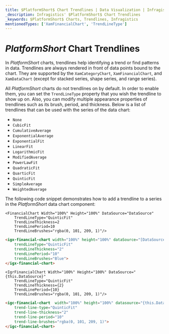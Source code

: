 ```yaml
---
title: $PlatformShort$ Chart Trendlines | Data Visualization | Infragistics
_description: Infragistics' $PlatformShort$ Chart Trendlines
_keywords: $PlatformShort$ Charts, Trendlines, Infragistics
mentionedTypes: ['XamFinancialChart', 'TrendLineType']
---
```


# $PlatformShort$ Chart Trendlines

In $PlatformShort$ charts, trendlines help identifying a trend or find patterns in data. Trendlines are always rendered in front of data points bound to the chart. They are supported by the `XamCategoryChart`, `XamFinancialChart`, and `XamDataChart` (except for stacked series, shape series, and range series).

<code-view style="height: 500px"
           data-demos-base-url="{environment:dvDemosBaseUrl}"
           iframe-src="{environment:dvDemosBaseUrl}/charts/financial-chart-trendlines"
           alt="$PlatformShort$ Trendlines Example"
           github-src="charts/financial-chart/trendlines">
</code-view>

<div class="divider--half"></div>

All $PlatformShort$ charts do not trendlines on by default. In order to enable them, you can set the `TrendLineType` property that you wish the trendline to show up on. Also, you can modify multiple appearance properties of trendlines such as its brush, period, and thickness. Below is a list of trendlines that can be used with the series of the data chart:

- `None`
- `CubicFit`
- `CumulativeAverage`
- `ExponentialAverage`
- `ExponentialFit`
- `LinearFit`
- `LogarithmicFit`
- `ModifiedAverage`
- `PowerLawFit`
- `QuadraticFit`
- `QuarticFit`
- `QuinticFit`
- `SimpleAverage`
- `WeightedAverage`

The following code snippet demonstrates how to add a trendline to a series in the $PlatformShort$ data chart component:

```razor
<FinancialChart Width="100%" Height="100%" DataSource="DataSource"
    TrendLineType="QuinticFit"
    TrendLineThickness=2
    TrendLinePeriod=10
    TrendLineBrushes="rgba(0, 101, 209, 1)"/>
```

```html
<igx-financial-chart width="100%" height="100%" dataSource="[DataSource]"
    trendLineType="QuinticFit"
    trendLineThickness="2"
    trendLinePeriod="10"
    trendLineBrushes="Blue">
</igx-financial-chart>
```

```tsx
<IgrFinancialChart Width="100%" Height="100%" DataSource="{this.DataSource}"
    TrendLineType="QuinticFit"
    TrendLineThickness={2}
    TrendLinePeriod={10}
    TrendLineBrushes="rgba(0, 101, 209, 1)"/>
```

```html
<igc-financial-chart  width="100%" height="100%" datasource="{this.DataSource}"
    trend-line-type="QuinticFit"
    trend-line-thickness="2"
    trend-line-period="10"
    trend-line-brushes="rgba(0, 101, 209, 1)">
</igc-financial-chart>
```
